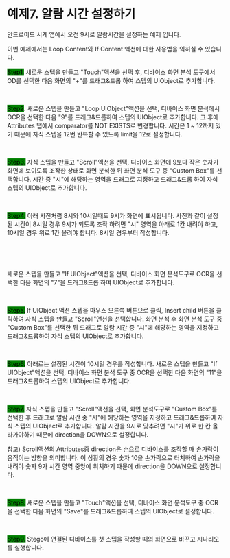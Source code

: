 # 예제7. 알람 시간 설정하기

안드로이드 시계 앱에서 오전 9시로 알람시간을 설정하는 예제 입니다.

이번 예제에서는 Loop Content와 If Content 액션에 대한 사용법을 익히실 수 있습니다.



<mark style="background-color:green;">Step1.</mark> 새로운 스텝을 만들고 "Touch"액션을 선택 후, 디바이스 화면 분석 도구에서 OD를 선택한 다음 화면의 "+"를 드래그&드롭 하여 스텝의 UIObject로 추가합니다.&#x20;

<figure><img src="../.gitbook/assets/스크린샷 2022-09-23 오후 12.33.13 (1).png" alt=""><figcaption></figcaption></figure>

<mark style="background-color:green;">Step2</mark>. 새로운 스텝을 만들고 "Loop UIObject"액션을 선택, 디바이스 화면 분석에서  OCR을 선택한 다음 "9"를 드래그&드롭하여 스텝의 UIObject로 추가합니다.  그 후에 Attributes 탭에서 comparator를 NOT EXISTS로 변경합니다. 시간은 1 \~ 12까지 있기 때문에 자식 스텝을 12번 반복할 수 있도록 limit을 12로 설정합니다.

<figure><img src="../.gitbook/assets/스크린샷 2022-09-23 오후 12.54.01 (2).png" alt=""><figcaption></figcaption></figure>

<mark style="background-color:green;">Step3.</mark> 자식 스텝을 만들고 "Scroll"액션을 선택, 디바이스 화면에 9보다 작은 숫자가 화면에 보이도록 조작한 상태로 화면 분석한 뒤 화면 분석 도구 중 "Custom Box"를 선택합니다. 시간 중 "시"에 해당하는 영역을 드래그로 지정하고 드래그&드롭 하여 자식 스텝의 UIObject로 추가합니다.

<figure><img src="../.gitbook/assets/스크린샷 2022-09-23 오후 2.10.46 (1).png" alt=""><figcaption></figcaption></figure>

<mark style="background-color:green;">Step4.</mark> 아래 사진처럼 8시와 10시일때도 9시가 화면에 표시됩니다. 사진과 같이 설정된 시간이 8시일 경우 9시가 되도록 조작 하려면 "시" 영역을 아래로 1칸 내려야 하고, 10시일 경우 위로 1칸 올려야 합니다. 8시일 경우부터 작성합니다.&#x20;

<div>

<figure><img src="../.gitbook/assets/스크린샷 2022-09-23 오후 2.22.27.png" alt=""><figcaption></figcaption></figure>

 

<figure><img src="../.gitbook/assets/스크린샷 2022-09-23 오후 2.22.45.png" alt=""><figcaption></figcaption></figure>

</div>

새로운 스텝을 만들고 "If UIObject"액션을 선택, 디바이스 화면 분석도구로 OCR을 선택한 다음 화면의 "7"을 드래그&드롭 하여 UIObject로 추가합니다.&#x20;

<figure><img src="../.gitbook/assets/스크린샷 2022-09-23 오후 2.29.59.png" alt=""><figcaption></figcaption></figure>

<mark style="background-color:green;">Step5.</mark> If UIObject 액션 스텝을 마우스 오른쪽 버튼으로 클릭, Insert child 버튼을 클릭하여 자식 스텝을 만들고 "Scroll"앤션을 선택합니다. 화면 분석 후 화면 분석 도구 중 "Custom Box"를 선택한 뒤 드래그로 알람 시간 중 "시"에 해당하는 영역을 지정하고 드래그&드롭하여 자식 스텝의 UIObject로 추가합니다.

<figure><img src="../.gitbook/assets/스크린샷 2022-09-23 오후 2.33.31.png" alt=""><figcaption></figcaption></figure>

<mark style="background-color:green;">Step6.</mark> 아래로는 설정된 시간이 10시일 경우를 작성합니다. 새로운 스텝을 만들고 "If UIObject"액션을 선택, 디바이스 화면 분석 도구 중 OCR을 선택한 다음 화면의 "11"을 드래그&드롭하여 스텝의 UIObject로 추가합니다.&#x20;

<figure><img src="../.gitbook/assets/스크린샷 2022-09-23 오후 2.44.22 (1).png" alt=""><figcaption></figcaption></figure>

<mark style="background-color:green;">Step7.</mark> 자식 스텝을 만들고 "Scroll"액션을 선택, 화면 분석도구로 "Custom Box"를 선택한 후 드래그로 알람 시간 중 "시"에 해당하는 영역을 지정하고 드래그&드롭하여 자식 스텝의 UIObject로 추가합니다. 알람 시간을 9시로 맞추려면 "시"가 위로 한 칸 올라가야하기 때문에 direction을 DOWN으로 설정합니다.

참고) Scroll액션의 Attributes중 direction은 손으로 디바이스를 조작할 때 손가락이 움직이는 방향을 의미합니다. 이 상황의 경우 숫자 10을 손가락으로 터치하여 손가락을 내려야 숫자 9가 시간 영역 중앙에 위치하기 때문에 direction을 DOWN으로 설정합니다.

<figure><img src="../.gitbook/assets/스크린샷 2022-09-23 오후 2.47.22.png" alt=""><figcaption></figcaption></figure>

<mark style="background-color:green;">Step8.</mark> 새로운 스텝을 만들고 "Touch"액션을 선택, 디바이스 화면 분석도구 중 OCR을 선택한 다음 화면의 "Save"를 드래그&드롭하여 스텝의 UIObject로 설정합니다. &#x20;

<figure><img src="../.gitbook/assets/스크린샷 2022-09-23 오후 2.56.02 (1).png" alt=""><figcaption></figcaption></figure>



<mark style="background-color:green;">Step9.</mark> Stego에 연결된 디바이스를 첫 스텝을 작성할 때의 화면으로 바꾸고 시나리오를 실행합니다.

<figure><img src="../.gitbook/assets/스크린샷 2022-09-23 오후 2.58.53.png" alt=""><figcaption></figcaption></figure>
